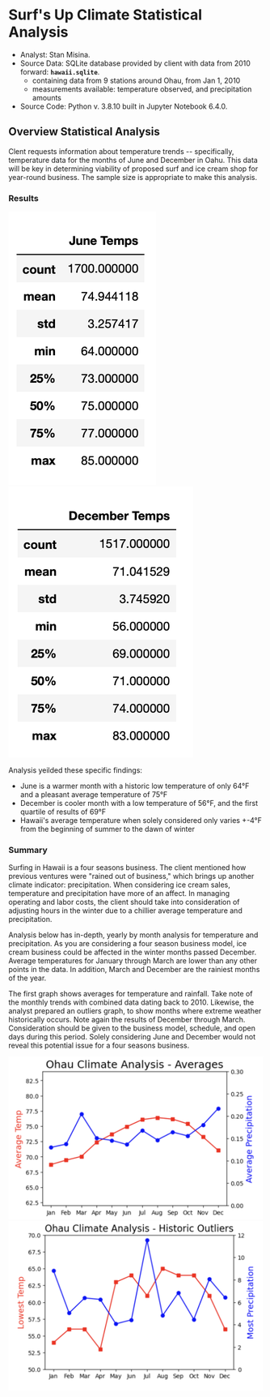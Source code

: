 # Surf's Up Climate Statistical Analysis  
  
  * Analyst: Stan Misina. 
  * Source Data: SQLite database provided by client with data from 2010 forward: **`hawaii.sqlite`**.  
      - containing data from 9 stations around Ohau, from Jan 1, 2010    
      - measurements available: temperature observed, and precipitation amounts
  * Source Code: Python v. 3.8.10 built in Jupyter Notebook 6.4.0. 
  
## Overview Statistical Analysis  
  
Clent requests information about temperature trends -- specifically, temperature data for the months of June and December in Oahu. This data will be key in determining viability of proposed surf and ice cream shop for year-round business.  The sample size is appropriate to make this analysis.  
  
  
### Results  
  
![june_results](readme_resources/june_temps.png)
![dec_results](readme_resources/dec_temps.png)
  
Analysis yeilded these specific findings:  
  
* June is a warmer month with a historic low temperature of only 64&deg;F and a pleasant average temperature of 75&deg;F  
* December is cooler month with a low temperature of 56&deg;F, and the first quartile of results of 69&deg;F 
* Hawaii's average temperature when solely considered only varies +-4&deg;F from the beginning of summer to the dawn of winter  


### Summary  
  
Surfing in Hawaii is a four seasons business. The client mentioned how previous ventures were "rained out of business," which brings up another climate indicator: precipitation. When considering ice cream sales, temperature and precipitation have more of an affect. In managing operating and labor costs, the client should take into consideration of adjusting hours in the winter due to a chillier average temperature and precipitation.  
  
Analysis below has in-depth, yearly by month analysis for temperature and precipitation. As you are considering a four season business model, ice cream business could be affected in the winter months passed December. Average temperatures for January through March are lower than any other points in the data. In addition, March and December are the rainiest months of the year.

The first graph shows averages for temperature and rainfall. Take note of the monthly trends with combined data dating back to 2010. Likewise, the analyst prepared an outliers graph, to show months where extreme weather historically occurs. Note again the results of December through March. Consideration should be given to the business model, schedule, and open days during this period. Solely considering June and December would not reveal this potential issue for a four seasons business.<br/>
  
  
![averages](readme_resources/year_average.png)
![outliers](readme_resources/outliers.png)  


